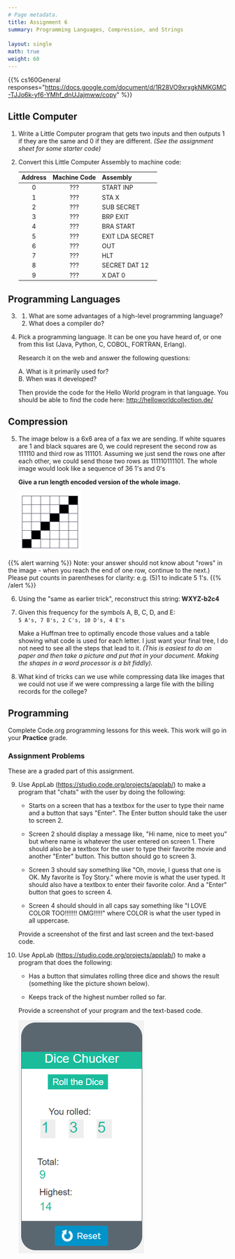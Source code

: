 ```yaml
---
# Page metadata.
title: Assignment 6
summary: Programming Languages, Compression, and Strings

layout: single
math: true
weight: 60
---
```


{{% cs160General responses="https://docs.google.com/document/d/1R28VO9xrxgkNMKGMC-TJJo6k-yf6-YMhf_dnUJajmww/copy" %}}

## Little Computer

1. Write a Little Computer program that gets two inputs and then outputs
1 if they are the same and 0 if they are different. *(See the
assignment sheet for some starter code)*

1. Convert this Little Computer Assembly to machine code:

    | Address   | Machine   Code   | Assembly   |
    |:-:  |:-:  |-  |
    | 0   | ???   | START   INP   |
    | 1   | ???   | STA   X   |
    | 2   | ???   | SUB   SECRET   |
    | 3   | ???   | BRP   EXIT   |
    | 4   | ???   | BRA   START   |
    | 5   | ???   | EXIT   LDA SECRET   |
    | 6   | ???   | OUT   |
    | 7   | ???   | HLT   |
    | 8   | ???   | SECRET   DAT 12   |
    | 9   | ???   | X   DAT 0   |

## Programming Languages

3.  
    1. What are some advantages of a high-level programming language?
    1. What does a compiler do?

1. Pick a programming language. It can be one you have heard of, or one from this list (Java, Python, C, COBOL, FORTRAN, Erlang).

    Research it on the web and answer the following questions:  

    A. What is it primarily used for?  
    B. When was it developed?

    Then provide the code for the Hello World program in that language. You should be able to find the
    code here: http://helloworldcollection.de/

## Compression

5. The image below is a 6x6 area of a fax we are sending. If white squares are 1 and black squares
are 0, we could represent the second row as 111110 and third row as 111101. Assuming we just send
the rows one after each other, we could send those two rows as 111110111101. The whole image would
look like a sequence of 36 1's and 0's

    **Give a run length encoded version of the whole image.** 

    ![Image to compress](img_to_compress.png)

{{% alert warning %}}
Note: your answer should not know about "rows" in the image - when you reach the end of one row,
continue to the next.) Please put counts in parentheses for clarity: e.g. (5)1 to indicate 5 1's.
{{% /alert %}}

6. Using the "same as earlier trick", reconstruct this string: **WXYZ-b2c4**

1. Given this frequency for the symbols A, B, C, D, and E:  
    `5 A's, 7 B's, 2 C's, 10 D's, 4 E's`

    Make a Huffman tree to optimally encode those values and a table showing what code is used
    for each letter. I just want your final tree, I do not need to see all the steps that lead
    to it. *(This is easiest to do on paper and then take a picture and put that in your document.
    Making the shapes in a word processor is a bit fiddly).*

1. What kind of tricks can we use while compressing data like images that we could not use
if we were compressing a large file with the billing records for the college?

## Programming

Complete Code.org programming lessons for this week. This work will go in your
**Practice** grade.

### Assignment Problems

These are a graded part of this assignment.

9. Use AppLab (https://studio.code.org/projects/applab/) to make a program that "chats"
with the user by doing the following:

    * Starts on a screen that has a textbox for the user to type their name and a button that
    says "Enter". The Enter button should take the user to screen 2.

    * Screen 2 should display a message like, "Hi name, nice to meet you" but where name is
    whatever the user entered on screen 1. There should also be a textbox for the user to
    type their favorite movie and another "Enter" button. This button should go to screen 3.

    * Screen 3 should say something like "Oh, movie, I guess that one is OK. My favorite is
    Toy Story." where movie is what the user typed. It should also have a textbox to enter
    their favorite color. And a "Enter" button that goes to screen 4.

    * Screen 4 should should in all caps say something like "I LOVE COLOR TOO!!!!!!! OMG!!!!!"
    where COLOR is what the user typed in all uppercase.

    Provide a screenshot of the first and last screen and the text-based code.

1. Use AppLab (https://studio.code.org/projects/applab/) to make a program that
does the following:

    * Has a button that simulates rolling three dice and shows the result
    (something like the picture shown below).

    * Keeps track of the highest number rolled so far.

    Provide a screenshot of your program and the text-based code.

    ![Dice Chucker](dice_chucker.png)
